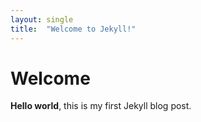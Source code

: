 ```yaml
---
layout: single
title:  "Welcome to Jekyll!"
---
```


# Welcome

**Hello world**, this is my first Jekyll blog post.
